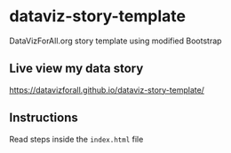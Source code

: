 # dataviz-story-template
DataVizForAll.org story template using modified Bootstrap

## Live view my data story 
https://datavizforall.github.io/dataviz-story-template/

## Instructions
Read steps inside the `index.html` file

